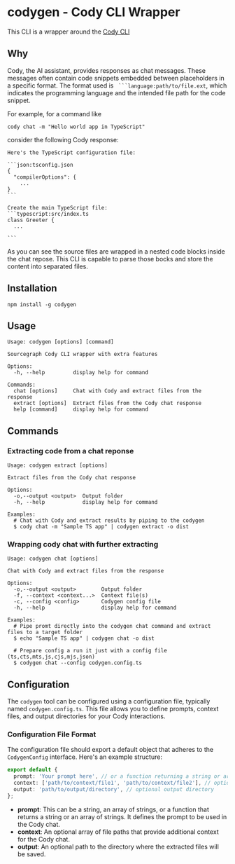 # codygen - Cody CLI Wrapper

This CLI is a wrapper around the [Cody CLI](https://sourcegraph.com/docs/cody/clients/install-cli)

## Why

Cody, the AI assistant, provides responses as chat messages. These messages often contain code snippets embedded between placeholders in a specific format. The format used is ` ```language:path/to/file.ext`, which indicates the programming language and the intended file path for the code snippet.

For example, for a command like

```
cody chat -m "Hello world app in TypeScript"
```

consider the following Cody response:

````
Here's the TypeScript configuration file:

```json:tsconfig.json
{
  "compilerOptions": {
    ...
}
```

Create the main TypeScript file:
```typescript:src/index.ts
class Greeter {
  ...

```
````

As you can see the source files are wrapped in a nested code blocks inside the chat repose. This CLI is capable to parse those bocks and store the content into separated files.

## Installation

```
npm install -g codygen
```

## Usage

```
Usage: codygen [options] [command]

Sourcegraph Cody CLI wrapper with extra features

Options:
  -h, --help         display help for command

Commands:
  chat [options]     Chat with Cody and extract files from the response
  extract [options]  Extract files from the Cody chat response
  help [command]     display help for command
```

## Commands

### Extracting code from a chat reponse

```
Usage: codygen extract [options]

Extract files from the Cody chat response

Options:
  -o,--output <output>  Output folder
  -h, --help            display help for command

Examples:
  # Chat with Cody and extract results by piping to the codygen
  $ cody chat -m "Sample TS app" | codygen extract -o dist
```

### Wrapping cody chat with further extracting

```
Usage: codygen chat [options]

Chat with Cody and extract files from the response

Options:
  -o,--output <output>        Output folder
  -f, --context <context...>  Context file(s)
  -c, --config <config>       Codygen config file
  -h, --help                  display help for command

Examples:
  # Pipe promt directly into the codygen chat command and extract files to a target folder
  $ echo "Sample TS app" | codygen chat -o dist

  # Prepare config a run it just with a config file (ts,cts,mts,js,cjs,mjs,json)
  $ codygen chat --config codygen.config.ts
```

## Configuration

The `codygen` tool can be configured using a configuration file, typically named `codygen.config.ts`. This file allows you to define prompts, context files, and output directories for your Cody interactions.

### Configuration File Format

The configuration file should export a default object that adheres to the `CodygenConfig` interface. Here's an example structure:

```typescript
export default {
  prompt: 'Your prompt here', // or a function returning a string or array of strings
  context: ['path/to/context/file1', 'path/to/context/file2'], // optional context files
  output: 'path/to/output/directory', // optional output directory
};
```

- **prompt**: This can be a string, an array of strings, or a function that returns a string or an array of strings. It defines the prompt to be used in the Cody chat.
- **context**: An optional array of file paths that provide additional context for the Cody chat.
- **output**: An optional path to the directory where the extracted files will be saved.
